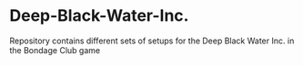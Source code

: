 # Deep-Black-Water-Inc.
Repository contains different sets of setups for the Deep Black Water Inc. in the Bondage Club game
